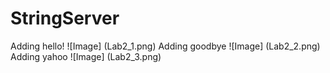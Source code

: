 # StringServer
Adding hello!
![Image] (Lab2_1.png)
Adding goodbye
![Image] (Lab2_2.png)
Adding yahoo
![Image] (Lab2_3.png)
